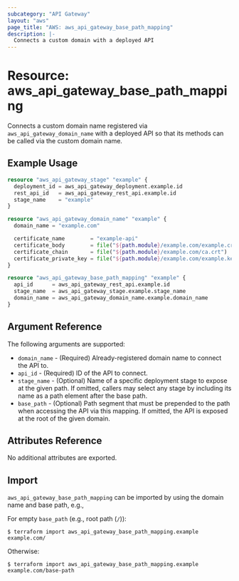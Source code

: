 ```yaml
---
subcategory: "API Gateway"
layout: "aws"
page_title: "AWS: aws_api_gateway_base_path_mapping"
description: |-
  Connects a custom domain with a deployed API
---
```


# Resource: aws_api_gateway_base_path_mapping

Connects a custom domain name registered via `aws_api_gateway_domain_name`
with a deployed API so that its methods can be called via the
custom domain name.

## Example Usage

```terraform
resource "aws_api_gateway_stage" "example" {
  deployment_id = aws_api_gateway_deployment.example.id
  rest_api_id   = aws_api_gateway_rest_api.example.id
  stage_name    = "example"
}

resource "aws_api_gateway_domain_name" "example" {
  domain_name = "example.com"

  certificate_name        = "example-api"
  certificate_body        = file("${path.module}/example.com/example.crt")
  certificate_chain       = file("${path.module}/example.com/ca.crt")
  certificate_private_key = file("${path.module}/example.com/example.key")
}

resource "aws_api_gateway_base_path_mapping" "example" {
  api_id      = aws_api_gateway_rest_api.example.id
  stage_name  = aws_api_gateway_stage.example.stage_name
  domain_name = aws_api_gateway_domain_name.example.domain_name
}
```

## Argument Reference

The following arguments are supported:

* `domain_name` - (Required) Already-registered domain name to connect the API to.
* `api_id` - (Required) ID of the API to connect.
* `stage_name` - (Optional) Name of a specific deployment stage to expose at the given path. If omitted, callers may select any stage by including its name as a path element after the base path.
* `base_path` - (Optional) Path segment that must be prepended to the path when accessing the API via this mapping. If omitted, the API is exposed at the root of the given domain.

## Attributes Reference

No additional attributes are exported.

## Import

`aws_api_gateway_base_path_mapping` can be imported by using the domain name and base path, e.g.,

For empty `base_path` (e.g., root path (`/`)):

```
$ terraform import aws_api_gateway_base_path_mapping.example example.com/
```

Otherwise:

```
$ terraform import aws_api_gateway_base_path_mapping.example example.com/base-path
```
